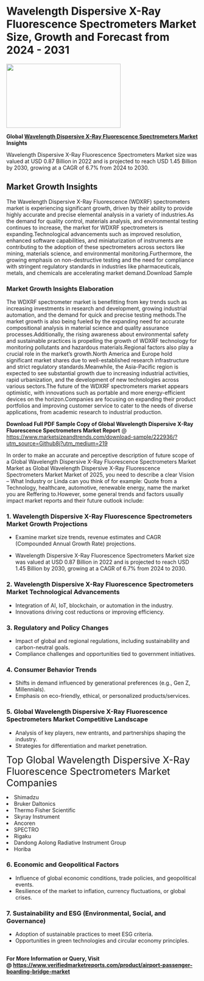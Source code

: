 <H1>Wavelength Dispersive X-Ray Fluorescence Spectrometers Market Size, Growth and Forecast from 2024 - 2031</H1><img class="aligncenter size-medium wp-image-584254" src="https://thirdeyenews.in/wp-content/uploads/2024/09/Global-Market-Research-300x168.jpeg" alt="" width="300" height="168" /><p><strong>Global&nbsp;<a href="https://www.marketsizeandtrends.com/download-sample/222936/?utm_source=Github8j?utm_medium=219">Wavelength Dispersive X-Ray Fluorescence Spectrometers Market</a> Insights</strong></p><p>Wavelength Dispersive X-Ray Fluorescence Spectrometers Market size was valued at USD 0.87 Billion in 2022 and is projected to reach USD 1.45 Billion by 2030, growing at a CAGR of 6.7% from 2024 to 2030.</p><p><h2>Market Growth Insights</h2> The Wavelength Dispersive X-Ray Fluorescence (WDXRF) spectrometers market is experiencing significant growth, driven by their ability to provide highly accurate and precise elemental analysis in a variety of industries.As the demand for quality control, materials analysis, and environmental testing continues to increase, the market for WDXRF spectrometers is expanding.Technological advancements such as improved resolution, enhanced software capabilities, and miniaturization of instruments are contributing to the adoption of these spectrometers across sectors like mining, materials science, and environmental monitoring.Furthermore, the growing emphasis on non-destructive testing and the need for compliance with stringent regulatory standards in industries like pharmaceuticals, metals, and chemicals are accelerating market demand.Download Sample <h3>Market Growth Insights Elaboration</h3> The WDXRF spectrometer market is benefitting from key trends such as increasing investments in research and development, growing industrial automation, and the demand for quick and precise testing methods.The market growth is also being fueled by the expanding need for accurate compositional analysis in material science and quality assurance processes.Additionally, the rising awareness about environmental safety and sustainable practices is propelling the growth of WDXRF technology for monitoring pollutants and hazardous materials.Regional factors also play a crucial role in the market’s growth.North America and Europe hold significant market shares due to well-established research infrastructure and strict regulatory standards.Meanwhile, the Asia-Pacific region is expected to see substantial growth due to increasing industrial activities, rapid urbanization, and the development of new technologies across various sectors.The future of the WDXRF spectrometers market appears optimistic, with innovations such as portable and more energy-efficient devices on the horizon.Companies are focusing on expanding their product portfolios and improving customer service to cater to the needs of diverse applications, from academic research to industrial production.</p><p><span class=""><strong>Download Full PDF Sample Copy of Global Wavelength Dispersive X-Ray Fluorescence Spectrometers Market Report</strong> @ <a href="https://www.marketsizeandtrends.com/download-sample/222936/?utm_source=Github8j?utm_medium=219" target="_blank">https://www.marketsizeandtrends.com/download-sample/222936/?utm_source=Github8j?utm_medium=219</a></span></p><p>In order to make an accurate and perceptive description of future scope of a Global&nbsp;Wavelength Dispersive X-Ray Fluorescence Spectrometers Market Market as Global&nbsp;Wavelength Dispersive X-Ray Fluorescence Spectrometers Market Market of 2025, you need to describe a clear Vision &ndash; What Industry or Linda can you think of for example: Quote from a Technology, healthcare, automotive, renewable energy, name the market you are Reffering to.However, some general trends and factors usually impact market reports and their future outlook include:</p><h3>1.&nbsp;<strong>Wavelength Dispersive X-Ray Fluorescence Spectrometers Market Growth Projections</strong></h3><ul><li>Examine market size trends, revenue estimates and CAGR (Compounded Annual Growth Rate) projections.</li><li><p>Wavelength Dispersive X-Ray Fluorescence Spectrometers Market size was valued at USD 0.87 Billion in 2022 and is projected to reach USD 1.45 Billion by 2030, growing at a CAGR of 6.7% from 2024 to 2030.</p></li></ul><h3>2.&nbsp;<strong>Wavelength Dispersive X-Ray Fluorescence Spectrometers Market Technological Advancements</strong></h3><ul><li>Integration of AI, IoT, blockchain, or automation in the industry.</li><li>Innovations driving cost reductions or improving efficiency.</li></ul><h3>3.&nbsp;<strong>Regulatory and Policy Changes</strong></h3><ul><li>Impact of global and regional regulations, including sustainability and carbon-neutral goals.</li><li>Compliance challenges and opportunities tied to government initiatives.</li></ul><h3>4.&nbsp;<strong>Consumer Behavior Trends</strong></h3><ul><li>Shifts in demand influenced by generational preferences (e.g., Gen Z, Millennials).</li><li>Emphasis on eco-friendly, ethical, or personalized products/services.</li></ul><h3>5.&nbsp;<strong>Global Wavelength Dispersive X-Ray Fluorescence Spectrometers Market Competitive Landscape</strong></h3><ul><li>Analysis of key players, new entrants, and partnerships shaping the industry.</li><li>Strategies for differentiation and market penetration.</li></ul><p data-pm-slice="1 1 []"><span style="color: inherit; font-family: inherit; font-size: 25px;">Top Global Wavelength Dispersive X-Ray Fluorescence Spectrometers Market Companies</span></p><div class="" data-test-id=""><p><li>Shimadzu</li><li> Bruker Daltonics</li><li> Thermo Fisher Scientific</li><li> Skyray Instrument</li><li> Ancoren</li><li> SPECTRO</li><li> Rigaku</li><li> Dandong Aolong Radiative Instrument Group</li><li> Horiba</li></p></div><h3>6.&nbsp;<strong>Economic and Geopolitical Factors</strong></h3><ul><li>Influence of global economic conditions, trade policies, and geopolitical events.</li><li>Resilience of the market to inflation, currency fluctuations, or global crises.</li></ul><h3>7.&nbsp;<strong>Sustainability and ESG (Environmental, Social, and Governance)</strong></h3><ul><li>Adoption of sustainable practices to meet ESG criteria.</li><li>Opportunities in green technologies and circular economy principles.</li></ul><h2><strong style="font-size: 14px;">For More Information or Query, Visit @&nbsp;</strong><a style="background-color: #ffffff; font-size: 14px;" href="https://www.marketsizeandtrends.com/report/wavelength-dispersive-x-ray-fluorescence-spectrometers-market/" target="_blank">https://www.verifiedmarketreports.com/product/airport-passenger-boarding-bridge-market</a></h2>